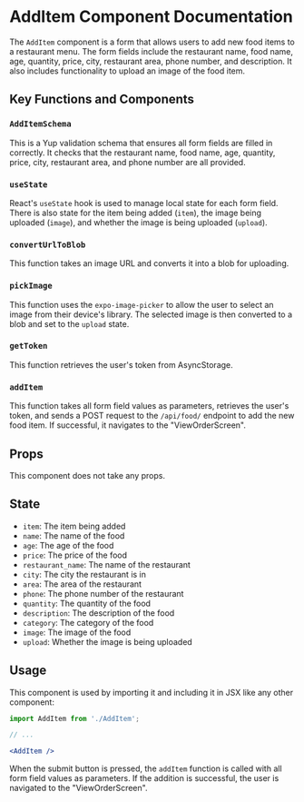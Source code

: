 # AddItem Component Documentation

The `AddItem` component is a form that allows users to add new food items to a restaurant menu. The form fields include the restaurant name, food name, age, quantity, price, city, restaurant area, phone number, and description. It also includes functionality to upload an image of the food item.

## Key Functions and Components

### `AddItemSchema`

This is a Yup validation schema that ensures all form fields are filled in correctly. It checks that the restaurant name, food name, age, quantity, price, city, restaurant area, and phone number are all provided.

### `useState`

React's `useState` hook is used to manage local state for each form field. There is also state for the item being added (`item`), the image being uploaded (`image`), and whether the image is being uploaded (`upload`).

### `convertUrlToBlob`

This function takes an image URL and converts it into a blob for uploading.

### `pickImage`

This function uses the `expo-image-picker` to allow the user to select an image from their device's library. The selected image is then converted to a blob and set to the `upload` state.

### `getToken`

This function retrieves the user's token from AsyncStorage.

### `addItem`

This function takes all form field values as parameters, retrieves the user's token, and sends a POST request to the `/api/food/` endpoint to add the new food item. If successful, it navigates to the "ViewOrderScreen".

## Props

This component does not take any props.

## State

- `item`: The item being added
- `name`: The name of the food
- `age`: The age of the food
- `price`: The price of the food
- `restaurant_name`: The name of the restaurant
- `city`: The city the restaurant is in
- `area`: The area of the restaurant
- `phone`: The phone number of the restaurant
- `quantity`: The quantity of the food
- `description`: The description of the food
- `category`: The category of the food
- `image`: The image of the food
- `upload`: Whether the image is being uploaded

## Usage

This component is used by importing it and including it in JSX like any other component:

```jsx
import AddItem from './AddItem';

// ...

<AddItem />
```

When the submit button is pressed, the `addItem` function is called with all form field values as parameters. If the addition is successful, the user is navigated to the "ViewOrderScreen".